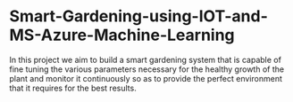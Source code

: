 # Smart-Gardening-using-IOT-and-MS-Azure-Machine-Learning
In this project we aim to build a smart gardening system that is capable of fine tuning the various parameters necessary for the healthy growth of the plant and monitor it continuously so as to provide the perfect environment that it requires for the best results.
